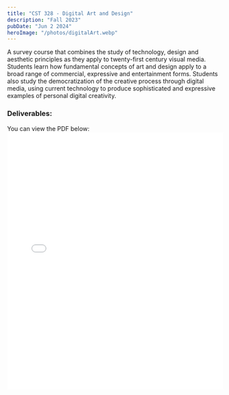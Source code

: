 ```yaml
---
title: "CST 328 - Digital Art and Design"
description: "Fall 2023"
pubDate: "Jun 2 2024"
heroImage: "/photos/digitalArt.webp"
---
```


A survey course that combines the study of technology, design and aesthetic principles as they apply
to twenty-first century visual media. Students learn how fundamental concepts of art and design apply
to a broad range of commercial, expressive and entertainment forms. Students also study the
democratization of the creative process through digital media, using current technology to produce
sophisticated and expressive examples of personal digital creativity.

<h3>Deliverables:</h3>
You can view the PDF below:

<embed src="/pdfs/ArtFinalPDF.pdf" type="application/pdf" width="100%" height="600px" />
